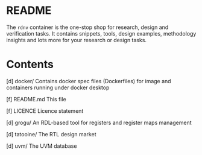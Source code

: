 # README #
The ```rdnv``` container is the one-stop shop for research, design and verification tasks. It
contains snippets, tools, design examples, methodology insights and lots more for your research or
design tasks.

# Contents #
[d] docker/
    Contains docker spec files (Dockerfiles) for image and containers running under docker desktop

[f] README.md
    This file

[f] LICENCE
    Licence statement

[d] grogu/
    An RDL-based tool for registers and register maps management

[d] tatooine/
    The RTL design market

[d] uvm/
    The UVM database
